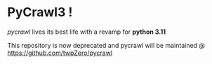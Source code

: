 # PyCrawl3 !
*pycrawl* lives its best life with a revamp for **python 3.11** 

This repository is now deprecated and pycrawl will be maintained @ https://github.com/twpZero/pycrawl

